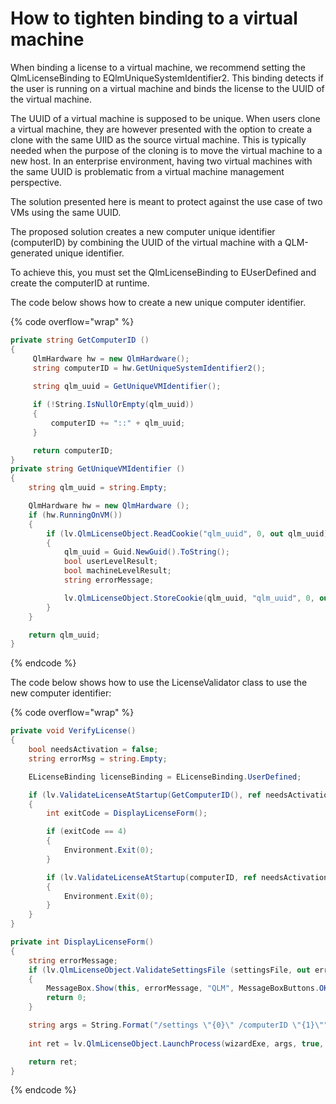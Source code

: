 # How to tighten binding to a virtual machine

When binding a license to a virtual machine, we recommend setting the QlmLicenseBinding to EQlmUniqueSystemIdentifier2. This binding detects if the user is running on a virtual machine and binds the license to the UUID of the virtual machine.

The UUID of a virtual machine is supposed to be unique. When users clone a virtual machine, they are however presented with the option to create a clone with the same UIID as the source virtual machine. This is typically needed when the purpose of the cloning is to move the virtual machine to a new host. In an enterprise environment, having two virtual machines with the same UUID is problematic from a virtual machine management perspective.

The solution presented here is meant to protect against the use case of two VMs using the same UUID.&#x20;

The proposed solution creates a new computer unique identifier (computerID) by combining the UUID of the virtual machine with a QLM-generated unique identifier.

To achieve this, you must set the QlmLicenseBinding to EUserDefined and create the computerID at runtime.

The code below shows how to create a new unique computer identifier.

{% code overflow="wrap" %}
```csharp
private string GetComputerID ()
{
     QlmHardware hw = new QlmHardware();
     string computerID = hw.GetUniqueSystemIdentifier2();
                 
     string qlm_uuid = GetUniqueVMIdentifier();

     if (!String.IsNullOrEmpty(qlm_uuid))
     {
         computerID += "::" + qlm_uuid;
     }

     return computerID;     
}
private string GetUniqueVMIdentifier ()
{
    string qlm_uuid = string.Empty;

    QlmHardware hw = new QlmHardware ();
    if (hw.RunningOnVM())
    {
        if (lv.QlmLicenseObject.ReadCookie("qlm_uuid", 0, out qlm_uuid) == false)
        {
            qlm_uuid = Guid.NewGuid().ToString();
            bool userLevelResult;
            bool machineLevelResult;
            string errorMessage;

            lv.QlmLicenseObject.StoreCookie(qlm_uuid, "qlm_uuid", 0, out userLevelResult, out machineLevelResult, out errorMessage);
        }
    }

    return qlm_uuid;
} 
```
{% endcode %}

The code below shows how to use the LicenseValidator class to use the new computer identifier:

{% code overflow="wrap" %}
```csharp
private void VerifyLicense()
{
    bool needsActivation = false;
    string errorMsg = string.Empty;

    ELicenseBinding licenseBinding = ELicenseBinding.UserDefined;  

    if (lv.ValidateLicenseAtStartup(GetComputerID(), ref needsActivation, ref errorMsg) == false)
    {
        int exitCode = DisplayLicenseForm();

        if (exitCode == 4)
        {
            Environment.Exit(0);
        }

        if (lv.ValidateLicenseAtStartup(computerID, ref needsActivation, ref errorMsg) == false)
        {
            Environment.Exit(0);
        }
    }
}

private int DisplayLicenseForm()
{
    string errorMessage;
    if (lv.QlmLicenseObject.ValidateSettingsFile (settingsFile, out errorMessage) == false)
    {
        MessageBox.Show(this, errorMessage, "QLM", MessageBoxButtons.OK, MessageBoxIcon.Error);
        return 0; 
    }

    string args = String.Format("/settings \"{0}\" /computerID \"{1}\"", settingsFile, GetComputerID());
    
    int ret = lv.QlmLicenseObject.LaunchProcess(wizardExe, args, true, true);

    return ret;
}
```
{% endcode %}
